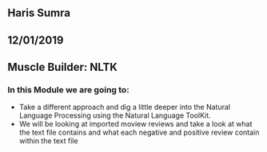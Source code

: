 ## Haris Sumra
## 12/01/2019
## Muscle Builder: NLTK

### In this Module we are going to:
* Take a different approach and dig a little deeper into the Natural Language Processing using the Natural Language ToolKit. 
* We will be looking at imported moview reviews and take a look at what the text file contains and what each negative and positive review contain within the text file
